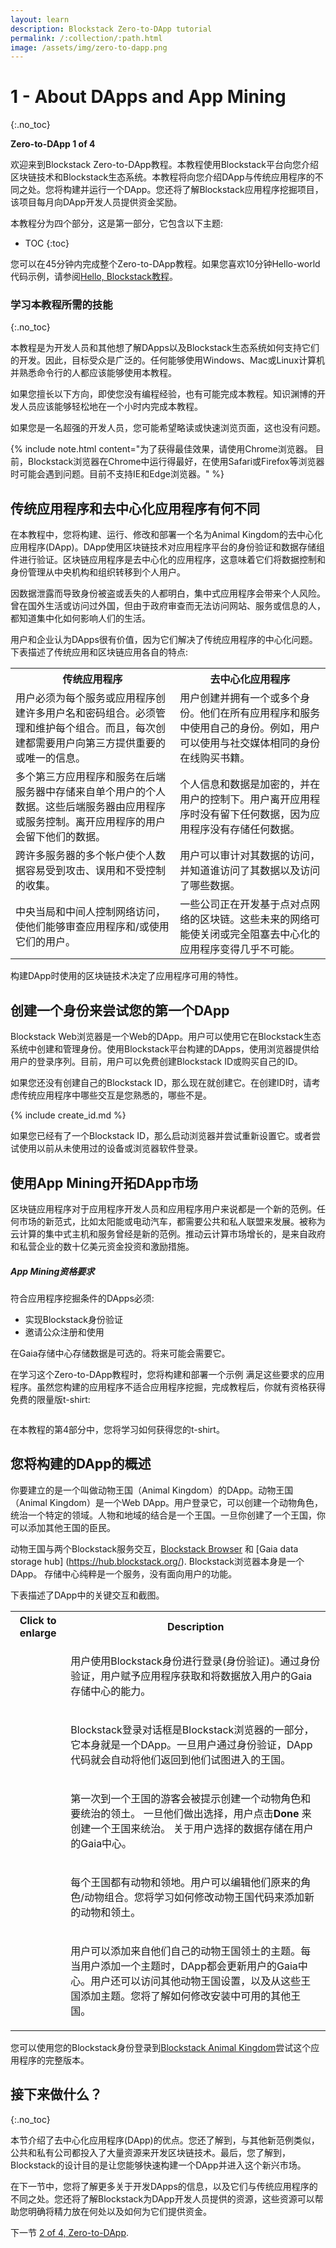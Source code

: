 ```yaml
---
layout: learn
description: Blockstack Zero-to-DApp tutorial
permalink: /:collection/:path.html
image: /assets/img/zero-to-dapp.png
---
```

# 1 - About DApps and App Mining
{:.no_toc}

**Zero-to-DApp 1 of 4**

欢迎来到Blockstack Zero-to-DApp教程。本教程使用Blockstack平台向您介绍区块链技术和Blockstack生态系统。本教程将向您介绍DApp与传统应用程序的不同之处。您将构建并运行一个DApp。您还将了解Blockstack应用程序挖掘项目，该项目每月向DApp开发人员提供资金奖励。

本教程分为四个部分，这是第一部分，它包含以下主题:

* TOC
{:toc}

您可以在45分钟内完成整个Zero-to-DApp教程。如果您喜欢10分钟Hello-world代码示例，请参阅[Hello, Blockstack教程](/browser/hello-blockstack)。

### 学习本教程所需的技能
{:.no_toc}

本教程是为开发人员和其他想了解DApps以及Blockstack生态系统如何支持它们的开发。因此，目标受众是广泛的。任何能够使用Windows、Mac或Linux计算机并熟悉命令行的人都应该能够使用本教程。

如果您擅长以下方向，即使您没有编程经验，也有可能完成本教程。知识渊博的开发人员应该能够轻松地在一个小时内完成本教程。

如果您是一名超强的开发人员，您可能希望略读或快速浏览页面，这也没有问题。

{% include note.html content="为了获得最佳效果，请使用Chrome浏览器。 目前，Blockstack浏览器在Chrome中运行得最好，在使用Safari或Firefox等浏览器时可能会遇到问题。目前不支持IE和Edge浏览器。" %}


## 传统应用程序和去中心化应用程序有何不同

在本教程中，您将构建、运行、修改和部署一个名为Animal Kingdom的去中心化应用程序(DApp)。DApp使用区块链技术对应用程序平台的身份验证和数据存储组件进行验证。区块链应用程序是去中心化的应用程序，这意味着它们将数据控制和身份管理从中央机构和组织转移到个人用户。

因数据泄露而导致身份被盗或丢失的人都明白，集中式应用程序会带来个人风险。曾在国外生活或访问过外国，但由于政府审查而无法访问网站、服务或信息的人，都知道集中化如何影响人们的生活。

用户和企业认为DApps很有价值，因为它们解决了传统应用程序的中心化问题。下表描述了传统应用和区块链应用各自的特点:

<table class="uk-table uk-table-small uk-table-divider">
  <tr>
    <th>传统应用程序</th>
    <th>去中心化应用程序</th>
  </tr>
  <tr>
    <td>用户必须为每个服务或应用程序创建许多用户名和密码组合。必须管理和维护每个组合。而且，每次创建都需要用户向第三方提供重要的或唯一的信息。</td>
    <td>用户创建并拥有一个或多个身份。他们在所有应用程序和服务中使用自己的身份。例如，用户可以使用与社交媒体相同的身份在线购买书籍。</td>
  </tr>
  <tr>
    <td>多个第三方应用程序和服务在后端服务器中存储来自单个用户的个人数据。这些后端服务器由应用程序或服务控制。离开应用程序的用户会留下他们的数据。</td>
    <td>个人信息和数据是加密的，并在用户的控制下。用户离开应用程序时没有留下任何数据，因为应用程序没有存储任何数据。</td>
  </tr>
  <tr>
    <td>跨许多服务器的多个帐户使个人数据容易受到攻击、误用和不受控制的收集。</td>
    <td>用户可以审计对其数据的访问，并知道谁访问了其数据以及访问了哪些数据。</td>    
  </tr>
  <tr>
    <td>中央当局和中间人控制网络访问，使他们能够审查应用程序和/或使用它们的用户。</td>
    <td>一些公司正在开发基于点对点网络的区块链。这些未来的网络可能使关闭或完全阻塞去中心化的应用程序变得几乎不可能。</td>    
  </tr>
</table>

构建DApp时使用的区块链技术决定了应用程序可用的特性。

## 创建一个身份来尝试您的第一个DApp

Blockstack Web浏览器是一个Web的DApp。用户可以使用它在Blockstack生态系统中创建和管理身份。使用Blockstack平台构建的DApps，使用浏览器提供给用户的登录序列。目前，用户可以免费创建Blockstack ID或购买自己的ID。

如果您还没有创建自己的Blockstack ID，那么现在就创建它。在创建ID时，请考虑传统应用程序中哪些交互是您熟悉的，哪些不是。

{% include create_id.md %}

如果您已经有了一个Blockstack ID，那么启动浏览器并尝试重新设置它。或者尝试使用以前从未使用过的设备或浏览器软件登录。

## 使用App Mining开拓DApp市场

区块链应用程序对于应用程序开发人员和应用程序用户来说都是一个新的范例。任何市场的新范式，比如太阳能或电动汽车，都需要公共和私人联盟来发展。被称为云计算的集中式主机和服务曾经是新的范例。推动云计算市场增长的，是来自政府和私营企业的数十亿美元资金投资和激励措施。

<div class="uk-card uk-card-default uk-card-body">
<h5>App Mining资格要求</h5>
<p>符合应用程序挖掘条件的DApps必须:</p>

<ul>
<li>实现Blockstack身份验证</li>
<li>邀请公众注册和使用</li>
</ul>

<p>在Gaia存储中心存储数据是可选的。将来可能会需要它。</p>

<p>在学习这个Zero-to-DApp教程时，您将构建和部署一个示例
满足这些要求的应用程序。虽然您构建的应用程序不适合应用程序挖掘，完成教程后，你就有资格获得免费的限量版t-shirt:</p>

<p><img class="uk-align-center" src="images/tshirt-blank.png" alt=""></p>

<p>在本教程的第4部分中，您将学习如何获得您的t-shirt。</p>

</div>

## 您将构建的DApp的概述

你要建立的是一个叫做动物王国（Animal Kingdom）的DApp。动物王国（Animal Kingdom）是一个Web DApp。用户登录它，可以创建一个动物角色，统治一个特定的领域。人物和地域的结合是一个王国。一旦你创建了一个王国，你可以添加其他王国的臣民。

动物王国与两个Blockstack服务交互，[Blockstack
Browser](https://browser.blockstack.org) 和 [Gaia data storage hub]
(https://hub.blockstack.org/). Blockstack浏览器本身是一个DApp。 存储中心纯粹是一个服务，没有面向用户的功能。

下表描述了DApp中的关键交互和截图。

<table class="uk-table uk-table-striped">
  <tr>
    <th>Click to enlarge</th>
    <th> Description</th>
  </tr>
  <tr>
    <td><div uk-lightbox="animation: slide">
         <a class="uk-inline" href="images/kingdom-enter.png" data-caption="Users must login with a Blockstack identity.">
             <img src="images/kingdom-enter.png" alt="">
         </a>
    </div>
    </td>
    <td><p>用户使用Blockstack身份进行登录(身份验证)。通过身份验证，用户赋予应用程序获取和将数据放入用户的Gaia存储中心的能力。</p></td>
  </tr>
  <tr>
    <td><div uk-lightbox="animation: slide">
          <a class="uk-inline" href="images/kingdom-signin.png" data-caption="Blockstack login dialogs.">
              <img src="images/kingdom-signin.png" alt="">
          </a>
     </div>
     </td>
    <td><p>Blockstack登录对话框是Blockstack浏览器的一部分，它本身就是一个DApp。一旦用户通过身份验证，DApp代码就会自动将他们返回到他们试图进入的王国。</p></td>
  </tr>
  <tr>
  <td><div uk-lightbox="animation: slide">
    <a class="uk-inline" href="images/kingdom-new.png" data-caption="Choose a persona and territory.">
        <img src="images/kingdom-new.png" alt="">
    </a>
    </div></td>
  <td><p>第一次到一个王国的游客会被提示创建一个动物角色和要统治的领土。 一旦他们做出选择，用户点击<strong>Done</strong> 来创建一个王国来统治。 关于用户选择的数据存储在用户的Gaia中心。</p>
  </td>
</tr>
<tr>
  <td> <div uk-lightbox="animation: slide">
     <a class="uk-inline" href="images/kingdom-choices.gif" data-caption="Choose a persona and territory.">
      <img src="images/kingdom-choices.gif" alt="">
    </a>
   </div></td>
  <td><p>每个王国都有动物和领地。用户可以编辑他们原来的角色/动物组合。您将学习如何修改动物王国代码来添加新的动物和领土。</p></td>
</tr>
<tr>
  <td><div uk-lightbox="animation: slide">
  <a class="uk-inline" href="images/kingdom-subjects.gif" data-caption="Adding subjects">
      <img src="images/kingdom-subjects.gif" alt="">
  </a>
  </div></td>
  <td>
  <p>用户可以添加来自他们自己的动物王国领土的主题。每当用户添加一个主题时，DApp都会更新用户的Gaia中心。用户还可以访问其他动物王国设置，以及从这些王国添加主题。您将了解如何修改安装中可用的其他王国。
  </p>
  </td>
</tr>
</table>

您可以使用您的Blockstack身份登录到<a href="https://animalkingdoms.netlify.com/" target="\_blank">Blockstack Animal Kingdom</a>尝试这个应用程序的完整版本。

## 接下来做什么？
{:.no_toc}

本节介绍了去中心化应用程序(DApp)的优点。您还了解到，与其他新范例类似，公共和私有公司都投入了大量资源来开发区块链技术。最后，您了解到，Blockstack的设计目的是让您能够快速构建一个DApp并进入这个新兴市场。

在下一节中，您将了解更多关于开发DApps的信息，以及它们与传统应用程序的不同之处。您还将了解Blockstack为DApp开发人员提供的资源，这些资源可以帮助您明确将精力放在何处以及如何为它们提供资金。

下一节 [2 of 4, Zero-to-DApp](zero_to_dapp_2.html).
